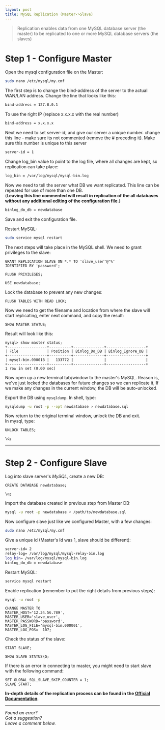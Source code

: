 ```yaml
---
layout: post
title: MySQL Replication (Master->Slave)
---
```


>Replication enables data from one MySQL database server (the master) to be replicated to one or more MySQL database servers (the slaves)

# Step 1 - Configure Master

Open the mysql configuration file on the Master:

```bash
sudo nano /etc/mysql/my.cnf
```



The first step is to change the bind-address of the server to the actual WAN/LAN address.
Change the line that looks like this:

```bash
bind-address = 127.0.0.1
```
To use the right IP (replace x.x.x.x with the real number)

```bash
bind-address = x.x.x.x
```
Next we need to set server-id, and give our server a unique number.
change this line - make sure its not commented (remove the # preceding it).
Make sure this number is unique to this server


```bash
server-id = 1
```


Change log_bin value to point to the log file, where all changes are kept, so replication can take place:


```bash
log_bin = /var/log/mysql/mysql-bin.log
```
Now we need to tell the server what DB we want replicated.
This line can be repeated for use of more than one DB.  
(**Leaving this line commented will result in replication of the all databases without any additional editing of the configuration file.**)

```bash
binlog_do_db = newdatabase
```

Save and exit the configuration file.

Restart MySQL:

```bash
sudo service mysql restart
```

The next steps will take place in the MySQL shell.
We need to grant privileges to the slave:

```mysql
GRANT REPLICATION SLAVE ON *.* TO 'slave_user'@'%' 
IDENTIFIED BY 'password';   

FLUSH PRIVILEGES;  

USE newdatabase;
```

Lock the database to prevent any new changes:

```mysql
FLUSH TABLES WITH READ LOCK;
```

Now we need to get the filename and location from where the slave will start replicating,
enter next command, and copy the result:

```mysql
SHOW MASTER STATUS;
```

Result will look like this:

```
mysql> show master status;
+------------------+----------+--------------+------------------+
| File             | Position | Binlog_Do_DB | Binlog_Ignore_DB |
+------------------+----------+--------------+------------------+
| mysql-bin.000018 |   133772 |              |                  |
+------------------+----------+--------------+------------------+
1 row in set (0.00 sec)

```

Now open up a new terminal tab/window to the master's MySQL.
Reason is, we've just locked the databases for future changes so we can replicate it,
If we make any changes in the current window, the DB will be auto-unlocked.

Export the DB using `mysqldump`.
In shell, type:

```bash
mysqldump -u root -p --opt newdatabase > newdatabase.sql
```

Now return to the original terminal window, unlock the DB and exit.  
In mysql, type:

```mysql
UNLOCK TABLES;

\q;
```
---
# Step 2 - Configure Slave

Log into slave server's *MySQL*, create a new DB:

```mysql
CREATE DATABASE newdatabase;

\q;
```

Import the database created in previous step from Master DB:

```bash
mysql -u root -p newdatabase < /path/to/newdatabase.sql
```

Now configure slave just like we configured Master, with a few changes:

```bash
sudo nano /etc/mysql/my.cnf
```

Give a unique id (Master's Id was 1, slave should be different):

```bash
server-id= 2
relay-log= /var/log/mysql/mysql-relay-bin.log
log_bin= /var/log/mysql/mysql-bin.log
binlog_do_db = newdatabase
```

Restart MySQL:

```bash
service mysql restart
```

Enable replication (remember to put the right details from previous steps):

```bash
mysql -u root -p
```

```mysql
CHANGE MASTER TO 
MASTER_HOST='12.34.56.789',
MASTER_USER='slave_user',
MASTER_PASSWORD='password',
MASTER_LOG_FILE='mysql-bin.000001',
MASTER_LOG_POS=  107;
```

Check the status of the slave:

```mysql
START SLAVE;

SHOW SLAVE STATUS\G;
```

If there is an error in connecting to master, you might need to start slave with the following command:

```mysql
SET GLOBAL SQL_SLAVE_SKIP_COUNTER = 1; 
SLAVE START; 
```

**In-depth details of the replication process can be found in the [Official Documentation](http://dev.mysql.com/doc/refman/5.0/en/replication-howto.html)**.

---

_Found an error?  
Got a suggestion?  
Leave a comment below._

